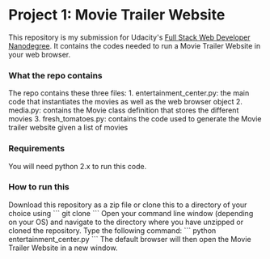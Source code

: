 <h1>Project 1: Movie Trailer Website</h1>

This repository is my submission for Udacity's [Full Stack Web Developer Nanodegree](https://www.udacity.com/course/nd004). It contains the codes needed to run a Movie Trailer Website in your web browser. 

<h3>What the repo contains</h3>
The repo contains these three files:
1. entertainment_center.py: the main code that instantiates the movies as well as the web browser object
2. media.py: contains the Movie class definition that stores the different movies
3. fresh_tomatoes.py: contains the code used to generate the Movie trailer website given a list of movies

<h3>Requirements</h3>
You will need python 2.x to run this code. 

<h3>How to run this</h3>
Download this repository as a zip file or clone this to a directory of your choice using 
```
git clone 
```
Open your command line window (depending on your OS) and navigate to the directory where you have unzipped or cloned the repository. Type the following command:
```
python entertainment_center.py
```
The default browser will then open the Movie Trailer Website in a new window.
